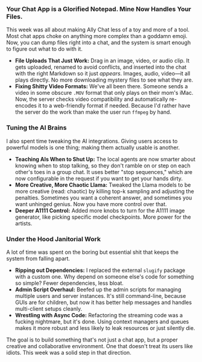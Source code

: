 ### Your Chat App is a Glorified Notepad. Mine Now Handles Your Files.

This week was all about making Ally Chat less of a toy and more of a tool. Most chat apps choke on anything more complex than a goddamn emoji. Now, you can dump files right into a chat, and the system is smart enough to figure out what to do with it.

*   **File Uploads That Just Work:** Drag in an image, video, or audio clip. It gets uploaded, renamed to avoid conflicts, and inserted into the chat with the right Markdown so it just *appears*. Images, audio, video—it all plays directly. No more downloading mystery files to see what they are.
*   **Fixing Shitty Video Formats:** We've all been there. Someone sends a video in some obscure `.MOV` format that only plays on their mom's iMac. Now, the server checks video compatibility and automatically re-encodes it to a web-friendly format if needed. Because I'd rather have the server do the work than make the user run `ffmpeg` by hand.

### Tuning the AI Brains

I also spent time tweaking the AI integrations. Giving users access to powerful models is one thing; making them actually usable is another.

*   **Teaching AIs When to Shut Up:** The local agents are now smarter about knowing when to stop talking, so they don't ramble on or step on each other's toes in a group chat. It uses better "stop sequences," which are now configurable in the request if you want to get your hands dirty.
*   **More Creative, More Chaotic Llama:** Tweaked the Llama models to be more creative (read: chaotic) by killing top-k sampling and adjusting the penalties. Sometimes you want a coherent answer, and sometimes you want unhinged genius. Now you have more control over that.
*   **Deeper A1111 Control:** Added more knobs to turn for the A1111 image generator, like picking specific model checkpoints. More power for the artists.

### Under the Hood Janitorial Work

A lot of time was spent on the boring but essential shit that keeps the system from falling apart.

*   **Ripping out Dependencies:** I replaced the external `slugify` package with a custom one. Why depend on someone else's code for something so simple? Fewer dependencies, less bloat.
*   **Admin Script Overhaul:** Beefed up the admin scripts for managing multiple users and server instances. It's still command-line, because GUIs are for children, but now it has better help messages and handles multi-client setups cleanly.
*   **Wrestling with Async Code:** Refactoring the streaming code was a fucking nightmare, but it's done. Using context managers and queues makes it more robust and less likely to leak resources or just silently die.

The goal is to build something that's not just a chat app, but a proper creative and collaborative environment. One that doesn't treat its users like idiots. This week was a solid step in that direction.
